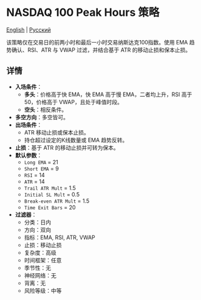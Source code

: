 # NASDAQ 100 Peak Hours 策略
[English](README.md) | [Русский](README_ru.md)

该策略仅在交易日的前两小时和最后一小时交易纳斯达克100指数。使用 EMA 趋势确认、RSI、ATR 与 VWAP 过滤，并结合基于 ATR 的移动止损和保本止损。

## 详情

- **入场条件**：
  - **多头**：价格高于快 EMA，快 EMA 高于慢 EMA，二者均上升，RSI 高于 50，价格高于 VWAP，且处于峰值时段。
  - **空头**：相反条件。
- **多空方向**：多空皆可。
- **出场条件**：
  - ATR 移动止损或保本止损。
  - 持仓超过设定的K线数量或 EMA 趋势反转。
- **止损**：基于 ATR 的移动止损并可转为保本。
- **默认参数**：
  - `Long EMA` = 21
  - `Short EMA` = 9
  - `RSI` = 14
  - `ATR` = 14
  - `Trail ATR Mult` = 1.5
  - `Initial SL Mult` = 0.5
  - `Break-even ATR Mult` = 1.5
  - `Time Exit Bars` = 20
- **过滤器**：
  - 分类：日内
  - 方向：双向
  - 指标：EMA, RSI, ATR, VWAP
  - 止损：移动止损
  - 复杂度：高级
  - 时间框架：任意
  - 季节性：无
  - 神经网络：无
  - 背离：无
  - 风险等级：中等
